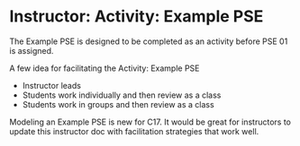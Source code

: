 # Instructor: Activity: Example PSE

The Example PSE is designed to be completed as an activity before PSE 01 is assigned.

A few idea for facilitating the Activity: Example PSE
- Instructor leads
- Students work individually and then review as a class
- Students work in groups and then review as a class

Modeling an Example PSE is new for C17. It would be great for instructors to update this instructor doc with facilitation strategies that work well.